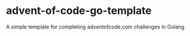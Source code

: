 # advent-of-code-go-template
A simple template for completing adventofcode.com challenges in Golang
